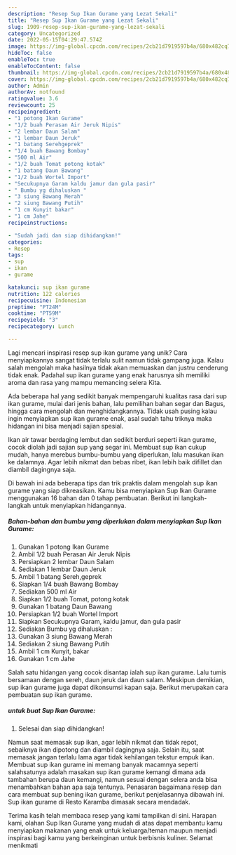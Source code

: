 ```yaml
---
description: "Resep Sup Ikan Gurame yang Lezat Sekali"
title: "Resep Sup Ikan Gurame yang Lezat Sekali"
slug: 1909-resep-sup-ikan-gurame-yang-lezat-sekali
category: Uncategorized
date: 2022-05-15T04:29:47.574Z
image: https://img-global.cpcdn.com/recipes/2cb21d7919597b4a/680x482cq70/sup-ikan-gurame-foto-resep-utama.jpg
hideToc: false
enableToc: true
enableTocContent: false
thumbnail: https://img-global.cpcdn.com/recipes/2cb21d7919597b4a/680x482cq70/sup-ikan-gurame-foto-resep-utama.jpg
cover: https://img-global.cpcdn.com/recipes/2cb21d7919597b4a/680x482cq70/sup-ikan-gurame-foto-resep-utama.jpg
author: Admin
authorAv: notfound
ratingvalue: 3.6
reviewcount: 25
recipeingredient:
- "1 potong Ikan Gurame"
- "1/2 buah Perasan Air Jeruk Nipis"
- "2 lembar Daun Salam"
- "1 lembar Daun Jeruk"
- "1 batang Serehgeprek"
- "1/4 buah Bawang Bombay"
- "500 ml Air"
- "1/2 buah Tomat potong kotak"
- "1 batang Daun Bawang"
- "1/2 buah Wortel Import"
- "Secukupnya Garam kaldu jamur dan gula pasir"
- " Bumbu yg dihaluskan "
- "3 siung Bawang Merah"
- "2 siung Bawang Putih"
- "1 cm Kunyit bakar"
- "1 cm Jahe"
recipeinstructions:

- "Sudah jadi dan siap dihidangkan!"
categories:
- Resep
tags:
- sup
- ikan
- gurame

katakunci: sup ikan gurame 
nutrition: 122 calories
recipecuisine: Indonesian
preptime: "PT24M"
cooktime: "PT59M"
recipeyield: "3"
recipecategory: Lunch

---
```





Lagi mencari inspirasi resep sup ikan gurame yang unik? Cara menyiapkannya sangat tidak terlalu sulit namun tidak gampang juga. Kalau salah mengolah maka hasilnya tidak akan memuaskan dan justru cenderung tidak enak. Padahal sup ikan gurame yang enak harusnya sih memiliki aroma dan rasa yang mampu memancing selera Kita.





Ada beberapa hal yang sedikit banyak mempengaruhi kualitas rasa dari sup ikan gurame, mulai dari jenis bahan, lalu pemilihan bahan segar dan Bagus, hingga cara mengolah dan menghidangkannya. Tidak usah pusing kalau ingin menyiapkan sup ikan gurame enak,      asal sudah tahu triknya maka hidangan ini bisa menjadi sajian spesial.














Ikan air tawar berdaging lembut dan sedikit berduri seperti ikan gurame, cocok diolah jadi sajian sup yang segar ini. Membuat sup ikan cukup mudah, hanya merebus bumbu-bumbu yang diperlukan, lalu masukan ikan ke dalamnya. Agar lebih nikmat dan bebas ribet, ikan lebih baik difillet dan diambil dagingnya saja.






Di bawah ini ada beberapa tips dan trik praktis dalam mengolah sup ikan gurame yang siap dikreasikan. Kamu bisa menyiapkan Sup Ikan Gurame menggunakan 16 bahan dan 0 tahap pembuatan. Berikut ini langkah-langkah untuk menyiapkan hidangannya.

<!--inarticleads1-->

##### Bahan-bahan dan bumbu yang diperlukan dalam menyiapkan Sup Ikan Gurame:

1. Gunakan 1 potong Ikan Gurame
1. Ambil 1/2 buah Perasan Air Jeruk Nipis
1. Persiapkan 2 lembar Daun Salam
1. Sediakan 1 lembar Daun Jeruk
1. Ambil 1 batang Sereh,geprek
1. Siapkan 1/4 buah Bawang Bombay
1. Sediakan 500 ml Air
1. Siapkan 1/2 buah Tomat, potong kotak
1. Gunakan 1 batang Daun Bawang
1. Persiapkan 1/2 buah Wortel Import
1. Siapkan Secukupnya Garam, kaldu jamur, dan gula pasir
1. Sediakan  Bumbu yg dihaluskan :
1. Gunakan 3 siung Bawang Merah
1. Sediakan 2 siung Bawang Putih
1. Ambil 1 cm Kunyit, bakar
1. Gunakan 1 cm Jahe


Salah satu hidangan yang cocok disantap ialah sup ikan gurame. Lalu tumis bersamaan dengan sereh, daun jeruk dan daun salam. Meskipun demikian, sup ikan gurame juga dapat dikonsumsi kapan saja. Berikut merupakan cara pembuatan sup ikan gurame. 

<!--inarticleads2-->

#####  untuk buat Sup Ikan Gurame:


1. Selesai dan siap dihidangkan!

Namun saat memasak sup ikan, agar lebih nikmat dan tidak repot, sebaiknya ikan dipotong dan diambil dagingnya saja. Selain itu, saat memasak jangan terlalu lama agar tidak kehilangan tekstur empuk ikan. Membuat sup ikan gurame ini memang banyak macamnya seperti salahsatunya adalah masakan sup ikan gurame kemangi dimana ada tambahan berupa daun kemangi, namun sesuai dengan selera anda bisa menambahkan bahan apa saja tentunya. Penasaran bagaimana resep dan cara membuat sup bening ikan gurame, berikut penjelasannya dibawah ini. Sup ikan gurame di Resto Karamba dimasak secara mendadak. 

Terima kasih telah membaca resep yang kami tampilkan di sini. Harapan kami, olahan Sup Ikan Gurame yang mudah di atas dapat membantu kamu menyiapkan makanan yang enak untuk keluarga/teman maupun menjadi inspirasi bagi kamu yang berkeinginan untuk berbisnis kuliner. Selamat menikmati
